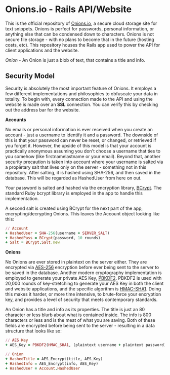 Onions.io - Rails API/Website
================

This is the official repository of [Onions.io](https://www.onions.io), a secure cloud storage site for text snippets. Onions is perfect for passwords, personal information, or anything else that can be condensed down to characters. Onions is not secure file storage - with no plans to become that in the future (hosting costs, etc). This repository houses the Rails app used to power the API for client applications and the website.

*Onion* - An Onion is just a blob of text, that contains a title and info.

## Security Model ##

Security is absolutely the most important feature of Onions. It employs a few different implementations and philosophies to obfuscate your data in totality. To begin with, every connection made to the API and using the website is made over an **SSL** connection. You can verify this by checking out the address bar for the website.

**Accounts**

No emails or personal information is ever received when you create an account - just a username to identify it and a password. The downside of this is that your password can never be reset, or changed, or retrieved if you forget it. However, the upside of this model is that your account is practically anonymous assuming you don't choose a username that ties to you somehow (like firstnamelastname or your email). Beyond that, another security precaution is taken into account where your username is salted via a propietary salt that lives only on the server - something not in this repository. After salting, it is hashed using SHA-256, and then saved in the database. This will be regarded as HashedUser from here on out.

Your password is salted and hashed via the encryption library, [BCrypt](http://en.wikipedia.org/wiki/Bcrypt). The standard Ruby bcrypt library is employed in the app to handle this implementation.

A second salt is created using BCrypt for the next part of the app, encrypting/decrypting Onions. This leaves the Account object looking like this:

```ruby
// Account
+ HashedUser = SHA-256(username + SERVER_SALT)
+ HashedPass = BCrypt(password, 10 rounds)
+ Salt = BCrypt.Salt.new
```

**Onions**

No Onions are ever stored in plaintext on the server either. They are encrypted via [AES-256](http://en.wikipedia.org/wiki/Advanced_Encryption_Standard) encryption before ever being sent to the server to be saved in the database. Another modern cryptography implementation is employed to generate your private AES Key, [PBKDF2](http://en.wikipedia.org/wiki/PBKDF2). PBKDF2 is used with 20,000 rounds of key-stretching to generate your AES Key in both the client and website applications, and the specific algorithm is [HMAC-SHA1](http://en.wikipedia.org/wiki/Hash-based_message_authentication_code). Doing this makes it harder, or more time intensive, to brute-force your encryption key, and provides a level of security that meets contemporary standards.

An Onion has a title and info as its properties. The title is just an 80 character or less blurb about what is contained inside. The info is 800 characters or less and is the meat of what you are saving. Both of these fields are encrypted before being sent to the server - resulting in a data structure that looks like so:

```ruby
// AES Key
+ AES_Key = PBKDF2(HMAC_SHA1, (plaintext username + plaintext password), Account.Salt, 20000 iterations)

// Onion
+ HashedTitle = AES_Encrypt(title, AES_Key)
+ HashedInfo = AES_Encrypt(info, AES_Key)
+ HashedUser = Account.HashedUser
```
